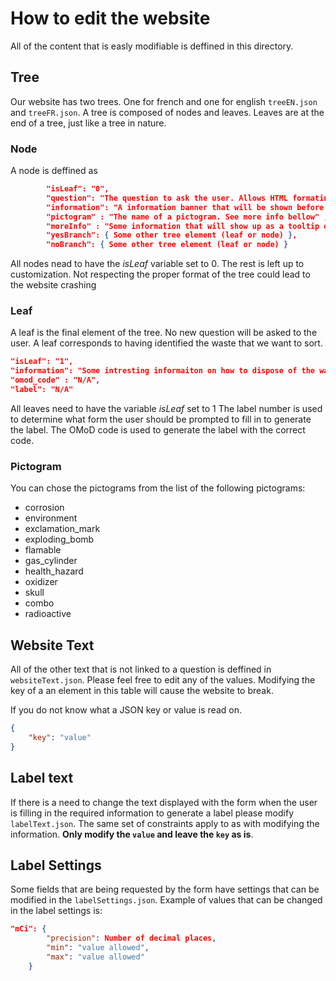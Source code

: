 # How to edit the website

All of the content that is easly modifiable is deffined in this directory.

## Tree

Our website has two trees. One for french and one for english ```treeEN.json``` and ```treeFR.json```. A tree is composed of nodes and leaves. Leaves are at the end of a tree, just like a tree in nature. 

### Node

A node is deffined as 
```JSON
        "isLeaf": "0",
        "question": "The question to ask the user. Allows HTML formating",
        "information": "A information banner that will be shown before the question. Allows HTML formating",
        "pictogram" : "The name of a pictogram. See more info bellow" ,
        "moreInfo" : "Some information that will show up as a tooltip on the users screen. Allows HTML formating",
        "yesBranch": { Some other tree element (leaf or node) },
        "noBranch": { Some other tree element (leaf or node) }
```

All nodes nead to have the *isLeaf* variable set to 0. The rest is left up to customization. Not respecting the proper format of the tree could lead to the website crashing

### Leaf
A leaf is the final element of the tree. No new question will be asked to the user. A leaf corresponds to having identified the waste that we want to sort.

```JSON
"isLeaf": "1",
"information": "Some intresting informaiton on how to dispose of the waste. Allow HTLM formatting",
"omod_code" : "N/A",
"label": "N/A"
```
All leaves need to have the variable *isLeaf* set to 1
The label number is used to determine what form the user should be prompted to fill in to generate the label. The OMoD code is used to generate the label with the correct code.


### Pictogram
You can chose the pictograms from the list of the following pictograms:

* corrosion
* environment
* exclamation_mark 
* exploding_bomb 
* flamable 
* gas_cylinder
* health_hazard
* oxidizer
* skull
* combo
* radioactive

## Website Text
All of the other text that is not linked to a question is deffined in ```websiteText.json```.
Please feel free to edit any of the values. Modifying the key of a an element in this table will cause the website to break.

If you do not know what a JSON key or value is read on.

```JSON
{
    "key": "value"
}
```

## Label text
If there is a need to change the text displayed with the form when the user is filling in the required information to generate a label please modify ```labelText.json```. The same set of constraints apply to as with modifying the information. **Only modify the ```value``` and leave the ```key``` as is**.

## Label Settings

Some fields that are being requested by the form have settings that can be modified in the ```labelSettings.json```. Example of values that can be changed in the label settings is: 

```JSON
"mCi": {
        "precision": Number of decimal places,
        "min": "value allowed",
        "max": "value allowed"
    }
```
